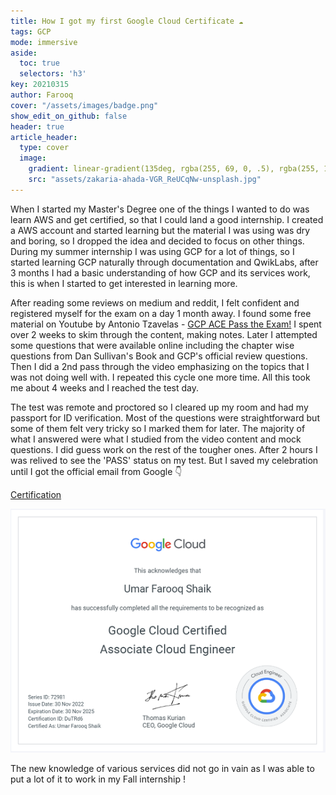```yaml
---
title: How I got my first Google Cloud Certificate ☁️
tags: GCP
mode: immersive
aside:
  toc: true
  selectors: 'h3'
key: 20210315
author: Farooq
cover: "/assets/images/badge.png"
show_edit_on_github: false
header: true
article_header:
  type: cover
  image:
    gradient: linear-gradient(135deg, rgba(255, 69, 0, .5), rgba(255, 100, 0, .2))
    src: "assets/zakaria-ahada-VGR_ReUCqNw-unsplash.jpg"
---
```


When I started my Master's Degree one of the things I wanted to do was learn AWS and get certified, so that I could land a good internship.
I created a AWS account and started learning but the material I was using was dry and boring, so I dropped the idea and decided to focus on other things.
During my summer internship I was using GCP for a lot of things, so I started learning GCP naturally through documentation and QwikLabs, after 3 months I had a basic understanding of how GCP and its services work, this is when I started to get interested in learning more.

After reading some reviews on medium and reddit, I felt confident and registered myself for the exam on a day 1 month away.
I found some free material on Youtube by Antonio Tzavelas - [GCP ACE Pass the Exam!](https://www.youtube.com/watch?v=jpno8FSqpc8&t=35227s) I spent over 2 weeks to skim through the content, making notes.
Later I attempted some questions that were available online including the chapter wise questions from Dan Sullivan's Book and GCP's official review questions. Then I did a 2nd pass through the video emphasizing on the topics that I was not doing well with. I repeated this cycle one more time. All this took me about 4 weeks and I reached the test day.

The test was remote and proctored so I cleared up my room and had my passport for ID verification. Most of the questions were straightforward but some of them felt very tricky so I marked them for later. The majority of what I answered were what I studied from the video content and mock questions. I did guess work on the rest of the tougher ones. After 2 hours I was relived to see the 'PASS' status on my test. But I saved my celebration until I got the official email from Google 👇

[Certification](https://www.credential.net/0a34a5ae-bbd1-46e1-9774-c46fb9b383a5?key=da08452abc44705f71c2bba4a1ecd4109e641a563866caea7f82a07debd5504c) 

![GCP ACE][img_0]

[img_0]:/assets/images/gcp_ace.png

The new knowledge of various services did not go in vain as I was able to put a lot of it to work in my Fall internship ! 
<!--more-->
